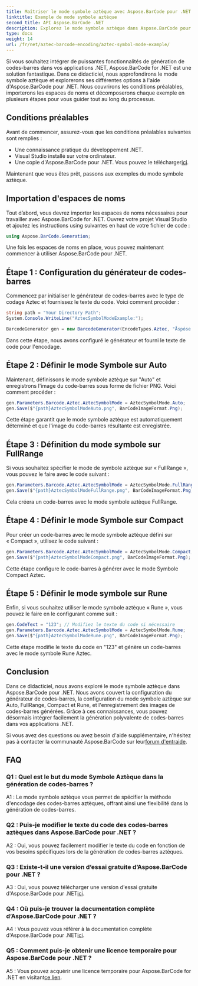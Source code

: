```yaml
---
title: Maîtriser le mode symbole aztèque avec Aspose.BarCode pour .NET
linktitle: Exemple de mode symbole aztèque
second_title: API Aspose.BarCode .NET
description: Explorez le mode symbole aztèque dans Aspose.BarCode pour .NET et apprenez à générer facilement des codes-barres polyvalents. Découvrez les modes Auto, FullRange, Compact et Rune dans ce didacticiel complet.
type: docs
weight: 14
url: /fr/net/aztec-barcode-encoding/aztec-symbol-mode-example/
---
```

Si vous souhaitez intégrer de puissantes fonctionnalités de génération de codes-barres dans vos applications .NET, Aspose.BarCode for .NET est une solution fantastique. Dans ce didacticiel, nous approfondirons le mode symbole aztèque et explorerons ses différentes options à l'aide d'Aspose.BarCode pour .NET. Nous couvrirons les conditions préalables, importerons les espaces de noms et décomposerons chaque exemple en plusieurs étapes pour vous guider tout au long du processus.

## Conditions préalables

Avant de commencer, assurez-vous que les conditions préalables suivantes sont remplies :

- Une connaissance pratique du développement .NET.
- Visual Studio installé sur votre ordinateur.
-  Une copie d'Aspose.BarCode pour .NET. Vous pouvez le télécharger[ici](https://releases.aspose.com/barcode/net/).

Maintenant que vous êtes prêt, passons aux exemples du mode symbole aztèque.

## Importation d'espaces de noms

Tout d’abord, vous devrez importer les espaces de noms nécessaires pour travailler avec Aspose.BarCode for .NET. Ouvrez votre projet Visual Studio et ajoutez les instructions using suivantes en haut de votre fichier de code :

```csharp
using Aspose.BarCode.Generation;
```

Une fois les espaces de noms en place, vous pouvez maintenant commencer à utiliser Aspose.BarCode pour .NET.

## Étape 1 : Configuration du générateur de codes-barres

Commencez par initialiser le générateur de codes-barres avec le type de codage Aztec et fournissez le texte du code. Voici comment procéder :

```csharp
string path = "Your Directory Path";
System.Console.WriteLine("AztecSymbolModeExample:");

BarcodeGenerator gen = new BarcodeGenerator(EncodeTypes.Aztec, "Åspóse.Barcóde©");
```

Dans cette étape, nous avons configuré le générateur et fourni le texte de code pour l'encodage.

## Étape 2 : Définir le mode Symbole sur Auto

Maintenant, définissons le mode symbole aztèque sur "Auto" et enregistrons l'image du code-barres sous forme de fichier PNG. Voici comment procéder :

```csharp
gen.Parameters.Barcode.Aztec.AztecSymbolMode = AztecSymbolMode.Auto;
gen.Save($"{path}AztecSymbolModeAuto.png", BarCodeImageFormat.Png);
```

Cette étape garantit que le mode symbole aztèque est automatiquement déterminé et que l'image du code-barres résultante est enregistrée.

## Étape 3 : Définition du mode symbole sur FullRange

Si vous souhaitez spécifier le mode de symbole aztèque sur « FullRange », vous pouvez le faire avec le code suivant :

```csharp
gen.Parameters.Barcode.Aztec.AztecSymbolMode = AztecSymbolMode.FullRange;
gen.Save($"{path}AztecSymbolModeFullRange.png", BarCodeImageFormat.Png);
```

Cela créera un code-barres avec le mode symbole aztèque FullRange.

## Étape 4 : Définir le mode Symbole sur Compact

Pour créer un code-barres avec le mode symbole aztèque défini sur « Compact », utilisez le code suivant :

```csharp
gen.Parameters.Barcode.Aztec.AztecSymbolMode = AztecSymbolMode.Compact;
gen.Save($"{path}AztecSymbolModeCompact.png", BarCodeImageFormat.Png);
```

Cette étape configure le code-barres à générer avec le mode Symbole Compact Aztec.

## Étape 5 : Définir le mode symbole sur Rune

Enfin, si vous souhaitez utiliser le mode symbole aztèque « Rune », vous pouvez le faire en le configurant comme suit :

```csharp
gen.CodeText = "123"; // Modifiez le texte du code si nécessaire
gen.Parameters.Barcode.Aztec.AztecSymbolMode = AztecSymbolMode.Rune;
gen.Save($"{path}AztecSymbolModeRune.png", BarCodeImageFormat.Png);
```

Cette étape modifie le texte du code en "123" et génère un code-barres avec le mode symbole Rune Aztec.

## Conclusion

Dans ce didacticiel, nous avons exploré le mode symbole aztèque dans Aspose.BarCode pour .NET. Nous avons couvert la configuration du générateur de codes-barres, la configuration du mode symbole aztèque sur Auto, FullRange, Compact et Rune, et l'enregistrement des images de codes-barres générées. Grâce à ces connaissances, vous pouvez désormais intégrer facilement la génération polyvalente de codes-barres dans vos applications .NET.

 Si vous avez des questions ou avez besoin d'aide supplémentaire, n'hésitez pas à contacter la communauté Aspose.BarCode sur leur[forum d'entraide](https://forum.aspose.com/c/barcode/13).

## FAQ

### Q1 : Quel est le but du mode Symbole Aztèque dans la génération de codes-barres ?

A1 : Le mode symbole aztèque vous permet de spécifier la méthode d'encodage des codes-barres aztèques, offrant ainsi une flexibilité dans la génération de codes-barres.

### Q2 : Puis-je modifier le texte du code des codes-barres aztèques dans Aspose.BarCode pour .NET ?

A2 : Oui, vous pouvez facilement modifier le texte du code en fonction de vos besoins spécifiques lors de la génération de codes-barres aztèques.

### Q3 : Existe-t-il une version d’essai gratuite d’Aspose.BarCode pour .NET ?

A3 : Oui, vous pouvez télécharger une version d'essai gratuite d'Aspose.BarCode pour .NET[ici](https://releases.aspose.com/).

### Q4 : Où puis-je trouver la documentation complète d’Aspose.BarCode pour .NET ?

 A4 : Vous pouvez vous référer à la documentation complète d'Aspose.BarCode pour .NET[ici](https://reference.aspose.com/barcode/net/).

### Q5 : Comment puis-je obtenir une licence temporaire pour Aspose.BarCode pour .NET ?

 A5 : Vous pouvez acquérir une licence temporaire pour Aspose.BarCode for .NET en visitant[ce lien](https://purchase.aspose.com/temporary-license/).